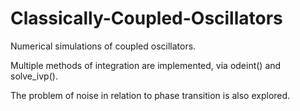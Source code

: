 # Classically-Coupled-Oscillators
Numerical simulations of coupled oscillators.

Multiple methods of integration are implemented, via odeint() and solve_ivp().

The problem of noise in relation to phase transition is also explored.

